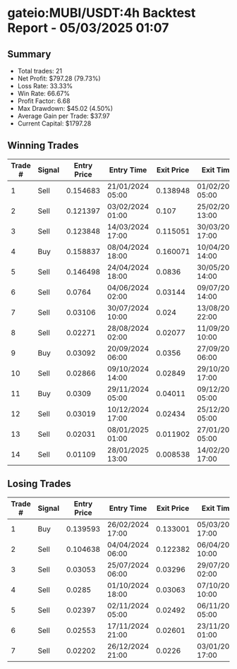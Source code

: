 # gateio:MUBI/USDT:4h Backtest Report - 05/03/2025 01:07
## Summary

- Total trades: 21
- Net Profit: $797.28 (79.73%)
- Loss Rate: 33.33%
- Win Rate: 66.67%
- Profit Factor: 6.68
- Max Drawdown: $45.02 (4.50%)
- Average Gain per Trade: $37.97
- Current Capital: $1797.28

## Winning Trades

| Trade # | Signal | Entry Price | Entry Time | Exit Price | Exit Time | Gain |
|---------|--------|-------------|------------|------------|-----------|------|
| 1 | Sell | 0.154683 | 21/01/2024 05:00 | 0.138948 | 01/02/2024 05:00 | $25.43 |
| 2 | Sell | 0.121397 | 03/02/2024 01:00 | 0.107 | 25/02/2024 13:00 | $30.40 |
| 3 | Sell | 0.123848 | 14/03/2024 17:00 | 0.115051 | 30/03/2024 17:00 | $18.53 |
| 4 | Buy | 0.158837 | 08/04/2024 18:00 | 0.160071 | 10/04/2024 14:00 | $1.98 |
| 5 | Sell | 0.146498 | 24/04/2024 18:00 | 0.0836 | 30/05/2024 14:00 | $109.36 |
| 6 | Sell | 0.0764 | 04/06/2024 02:00 | 0.03144 | 09/07/2024 14:00 | $165.98 |
| 7 | Sell | 0.03106 | 30/07/2024 10:00 | 0.024 | 13/08/2024 22:00 | $72.08 |
| 8 | Sell | 0.02271 | 28/08/2024 02:00 | 0.02077 | 11/09/2024 10:00 | $28.63 |
| 9 | Buy | 0.03092 | 20/09/2024 06:00 | 0.0356 | 27/09/2024 06:00 | $51.81 |
| 10 | Sell | 0.02866 | 09/10/2024 14:00 | 0.02849 | 29/10/2024 17:00 | $2.07 |
| 11 | Buy | 0.0309 | 29/11/2024 05:00 | 0.04011 | 09/12/2024 05:00 | $102.54 |
| 12 | Sell | 0.03019 | 10/12/2024 17:00 | 0.02434 | 25/12/2024 05:00 | $71.63 |
| 13 | Sell | 0.02031 | 08/01/2025 01:00 | 0.011902 | 27/01/2025 05:00 | $159.39 |
| 14 | Sell | 0.01109 | 28/01/2025 13:00 | 0.008538 | 14/02/2025 17:00 | $97.77 |


## Losing Trades

| Trade # | Signal | Entry Price | Entry Time | Exit Price | Exit Time | Loss |
|---------|--------|-------------|------------|------------|-----------|------|
| 1 | Buy | 0.139593 | 26/02/2024 17:00 | 0.133001 | 05/03/2024 17:00 | $12.46 |
| 2 | Sell | 0.104638 | 04/04/2024 06:00 | 0.122382 | 06/04/2024 10:00 | $45.02 |
| 3 | Sell | 0.03053 | 25/07/2024 06:00 | 0.03296 | 29/07/2024 02:00 | $25.75 |
| 4 | Sell | 0.0285 | 01/10/2024 18:00 | 0.03063 | 07/10/2024 10:00 | $26.55 |
| 5 | Sell | 0.02397 | 02/11/2024 05:00 | 0.02492 | 06/11/2024 05:00 | $13.84 |
| 6 | Sell | 0.02553 | 17/11/2024 21:00 | 0.02601 | 23/11/2024 01:00 | $6.50 |
| 7 | Sell | 0.02202 | 26/12/2024 21:00 | 0.0226 | 03/01/2025 17:00 | $10.21 |
